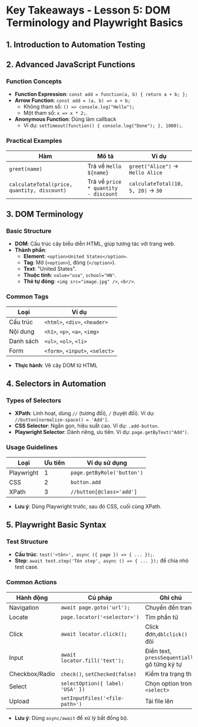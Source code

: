 # Key Takeaways - Lesson 5: DOM Terminology and Playwright Basics

## 1. Introduction to Automation Testing
## 2. Advanced JavaScript Functions
### Function Concepts
- **Function Expression**: 
    `const add = function(a, b) { return a + b; };`
- **Arrow Function**: 
    `const add = (a, b) => a + b;`
  - Không tham số: `() => console.log("Hello");`
  - Một tham số: `x => x * 2;`.
- **Anonymous Function**: Dùng làm callback
  - Ví dụ: `setTimeout(function() { console.log("Done"); }, 1000);`.

### Practical Examples

| **Hàm**          | **Mô tả**                  | **Ví dụ**              |
|-------------------|----------------------------|-------------------------|
| `greet(name)`    | Trả về `Hello ${name}`     | `greet("Alice")` → `Hello Alice` |
| `calculateTotal(price, quantity, discount)` | Trả về `price * quantity - discount` | `calculateTotal(10, 5, 20)` → `30` |

## 3. DOM Terminology
### Basic Structure
- **DOM**: Cấu trúc cây biểu diễn HTML, giúp tương tác với trang web.
- **Thành phần**:
  - **Element**: `<option>United States</option>`.
  - **Tag**: Mở (`<option>`), đóng (`</option>`).
  - **Text**: "United States".
  - **Thuộc tính**: `value="usa"`, `school="HN"`.
  - **Thẻ tự đóng**: `<img src="image.jpg" />`, `<br/>`.

### Common Tags
| **Loại**|**Ví dụ**|
|----------------|--------------------------|
| Cấu trúc       | `<html>`, `<div>`, `<header>` |
| Nội dung       | `<h1>`, `<p>`, `<a>`, `<img>` |
| Danh sách      | `<ul>`, `<ol>`, `<li>`   |
| Form           | `<form>`, `<input>`, `<select>` |

- **Thực hành**: Vẽ cây DOM từ HTML

## 4. Selectors in Automation
### Types of Selectors
- **XPath**: Linh hoạt, dùng `//` (tương đối), `/` (tuyệt đối). Ví dụ: `//button[normalize-space() = 'Add']`.
- **CSS Selector**: Ngắn gọn, hiệu suất cao. Ví dụ: `.add-button`.
- **Playwright Selector**: Dành riêng, ưu tiên. Ví dụ: `page.getByText("Add")`.

### Usage Guidelines
| **Loại**| **Ưu tiên**| **Ví dụ sử dụng**|
|--------------------|-------------|----------------------------|
| Playwright         | 1           | `page.getByRole('button')` |
| CSS                | 2           | `button.add`              |
| XPath              | 3           | `//button[@class='add']`  |

- **Lưu ý**: Dùng Playwright trước, sau đó CSS, cuối cùng XPath.

## 5. Playwright Basic Syntax
### Test Structure
- **Cấu trúc**: `test('<tên>', async ({ page }) => { ... });`.
- **Step**: `await test.step('Tên step', async () => { ... });` để chia nhỏ test case.

### Common Actions
| **Hành động**| **Cú pháp**| **Ghi chú**
|------------------|---------------------------------|------------------------
| Navigation       | `await page.goto('url');`       | Chuyển đến trang
| Locate           | `page.locator('<selector>')`    | Tìm phần tử
| Click            | `await locator.click();`        | Click đơn,`dblclick()` đôi
| Input            | `await locator.fill('text');`   | Điền text, `pressSequentially` gõ từng ký tự
| Checkbox/Radio   | `check()`, `setChecked(false)`  | Kiểm tra trạng thái
| Select           | `selectOption({ label: 'USA' })`| Chọn option trong `<select>`
| Upload           | `setInputFiles('<file-path>')`  | Tải file lên

- **Lưu ý**: Dùng `async/await` để xử lý bất đồng bộ.

